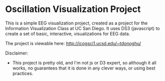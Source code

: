 # Oscillation Visualization Project

This is a simple EEG visualization project, created as a project for the Information Visualization Class at UC San Diego. It uses DS3 (javascript) to create a set of basic, interactive, visualizations for EEG data. 

The project is viewable here: http://icogsci1.ucsd.edu/~tdonoghu/

Disclaimer:
- This project is pretty old, and I'm not js or D3 expert, so although it all works, no guarantees that it is done in any clever ways, or using best practices. 
